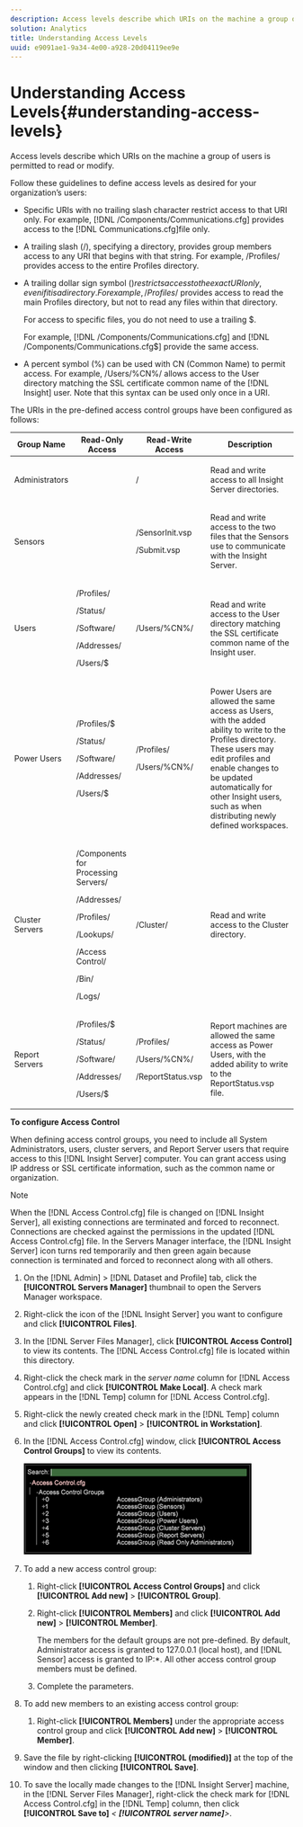 ```yaml
---
description: Access levels describe which URIs on the machine a group of users is permitted to read or modify.
solution: Analytics
title: Understanding Access Levels
uuid: e9091ae1-9a34-4e00-a928-20d04119ee9e
---
```


# Understanding Access Levels{#understanding-access-levels}

Access levels describe which URIs on the machine a group of users is permitted to read or modify.

 Follow these guidelines to define access levels as desired for your organization’s users:

* Specific URIs with no trailing slash character restrict access to that URI only. For example, [!DNL /Components/Communications.cfg] provides access to the [!DNL Communications.cfg]file only. 

* A trailing slash (/), specifying a directory, provides group members access to any URI that begins with that string. For example, /Profiles/ provides access to the entire Profiles directory. 
* A trailing dollar sign symbol ($) restricts access to the exact URI only, even if it is a directory. For example, /Profiles/$ provides access to read the main Profiles directory, but not to read any files within that directory.

  For access to specific files, you do not need to use a trailing $.

  For example, [!DNL /Components/Communications.cfg] and [!DNL /Components/Communications.cfg$] provide the same access. 

* A percent symbol (%) can be used with CN (Common Name) to permit access. For example, /Users/%CN%/ allows access to the User directory matching the SSL certificate common name of the [!DNL Insight] user. Note that this syntax can be used only once in a URI.

The URIs in the pre-defined access control groups have been configured as follows: 

<table id="table_8E6FDD741BF24E2DAD96A2919FAE6C7F"> 
 <thead> 
  <tr> 
   <th colname="col1" class="entry"> Group Name </th> 
   <th colname="col2" class="entry"> Read-Only Access </th> 
   <th colname="col3" class="entry"> Read-Write Access </th> 
   <th colname="col4" class="entry"> Description </th> 
  </tr> 
 </thead>
 <tbody> 
  <tr> 
   <td colname="col1"> <p>Administrators </p> </td> 
   <td colname="col2"> </td> 
   <td colname="col3"> <p>/ </p> </td> 
   <td colname="col4"> <p>Read and write access to all <span class="keyword"> Insight Server</span> directories. </p> </td> 
  </tr> 
  <tr> 
   <td colname="col1"> <p>Sensors </p> </td> 
   <td colname="col2"> </td> 
   <td colname="col3"> <p>/SensorInit.vsp </p> <p>/Submit.vsp </p> </td> 
   <td colname="col4"> <p>Read and write access to the two files that the <span class="wintitle"> Sensors</span> use to communicate with the <span class="keyword"> Insight Server</span>. </p> </td> 
  </tr> 
  <tr> 
   <td colname="col1"> <p>Users </p> </td> 
   <td colname="col2"> <p>/Profiles/ </p> <p>/Status/ </p> <p>/Software/ </p> <p>/Addresses/ </p> <p>/Users/$ </p> </td> 
   <td colname="col3"> /Users/%CN%/ </td> 
   <td colname="col4"> <p>Read and write access to the User directory matching the SSL certificate common name of the <span class="keyword"> Insight</span> user. </p> </td> 
  </tr> 
  <tr> 
   <td colname="col1"> <p>Power Users </p> </td> 
   <td colname="col2"> <p>/Profiles/$ </p> <p>/Status/ </p> <p>/Software/ </p> <p>/Addresses/ </p> <p>/Users/$ </p> </td> 
   <td colname="col3"> <p>/Profiles/ </p> <p>/Users/%CN%/ </p> </td> 
   <td colname="col4"> <p>Power Users are allowed the same access as Users, with the added ability to write to the Profiles directory. These users may edit profiles and enable changes to be updated automatically for other <span class="keyword"> Insight</span> users, such as when distributing newly defined workspaces. </p> </td> 
  </tr> 
  <tr> 
   <td colname="col1"> <p>Cluster Servers </p> </td> 
   <td colname="col2"> <p>/Components for Processing Servers/ </p> <p>/Addresses/ </p> <p>/Profiles/ </p> <p>/Lookups/ </p> <p>/Access Control/ </p> <p>/Bin/ </p> <p>/Logs/ </p> </td> 
   <td colname="col3"> <p>/Cluster/ </p> </td> 
   <td colname="col4"> <p>Read and write access to the Cluster directory. </p> </td> 
  </tr> 
  <tr> 
   <td colname="col1"> <p>Report Servers </p> </td> 
   <td colname="col2"> <p>/Profiles/$ </p> <p>/Status/ </p> <p>/Software/ </p> <p>/Addresses/ </p> <p>/Users/$ </p> </td> 
   <td colname="col3"> <p>/Profiles/ </p> <p>/Users/%CN%/ </p> <p>/ReportStatus.vsp </p> </td> 
   <td colname="col4"> <p>Report machines are allowed the same access as Power Users, with the added ability to write to the <span class="filepath"> ReportStatus.vsp</span> file. </p> </td> 
  </tr> 
 </tbody> 
</table>

**To configure Access Control**

When defining access control groups, you need to include all System Administrators, users, cluster servers, and Report Server users that require access to this [!DNL Insight Server] computer. You can grant access using IP address or SSL certificate information, such as the common name or organization.

>[!NOTE]
>
>When the [!DNL Access Control.cfg] file is changed on [!DNL Insight Server], all existing connections are terminated and forced to reconnect. Connections are checked against the permissions in the updated [!DNL Access Control.cfg] file. In the Servers Manager interface, the [!DNL Insight Server] icon turns red temporarily and then green again because connection is terminated and forced to reconnect along with all others.

1. On the [!DNL Admin] > [!DNL Dataset and Profile] tab, click the **[!UICONTROL Servers Manager]** thumbnail to open the Servers Manager workspace. 

1. Right-click the icon of the [!DNL Insight Server] you want to configure and click **[!UICONTROL Files]**. 

1. In the [!DNL Server Files Manager], click **[!UICONTROL Access Control]** to view its contents. The [!DNL Access Control.cfg] file is located within this directory. 

1. Right-click the check mark in the *server name* column for [!DNL Access Control.cfg] and click **[!UICONTROL Make Local]**. A check mark appears in the [!DNL Temp] column for [!DNL Access Control.cfg]. 

1. Right-click the newly created check mark in the [!DNL Temp] column and click **[!UICONTROL Open]** > **[!UICONTROL in Workstation]**. 

1. In the [!DNL Access Control.cfg] window, click **[!UICONTROL Access Control Groups]** to view its contents.

   ![](assets/access_ctrl_cfg.png)

1. To add a new access control group:

    1. Right-click **[!UICONTROL Access Control Groups]** and click **[!UICONTROL Add new]** > **[!UICONTROL Group]**. 
    
    1. Right-click **[!UICONTROL Members]** and click **[!UICONTROL Add new]** > **[!UICONTROL Member]**.

       The members for the default groups are not pre-defined. By default, Administrator access is granted to 127.0.0.1 (local host), and [!DNL Sensor] access is granted to IP:&#42;. All other access control group members must be defined. 
    
    1. Complete the parameters.

1. To add new members to an existing access control group:

    1. Right-click **[!UICONTROL Members]** under the appropriate access control group and click **[!UICONTROL Add new]** > **[!UICONTROL Member]**.

1. Save the file by right-clicking **[!UICONTROL (modified)]** at the top of the window and then clicking **[!UICONTROL Save]**. 

1. To save the locally made changes to the [!DNL Insight Server] machine, in the [!DNL Server Files Manager], right-click the check mark for [!DNL Access Control.cfg] in the [!DNL Temp] column, then click **[!UICONTROL Save to]** *< **[!UICONTROL server name]**>*.

